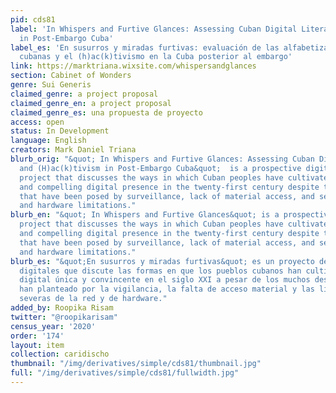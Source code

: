 ```yaml
---
pid: cds81
label: 'In Whispers and Furtive Glances: Assessing Cuban Digital Literacies and (H)ac(k)tivism
  in Post-Embargo Cuba'
label_es: 'En susurros y miradas furtivas: evaluación de las alfabetizaciones digitales
  cubanas y el (h)ac(k)tivismo en la Cuba posterior al embargo'
link: https://marktriana.wixsite.com/whispersandglances
section: Cabinet of Wonders
genre: Sui Generis
claimed_genre: a project proposal
claimed_genre_en: a project proposal
claimed_genre_es: una propuesta de proyecto
access: open
status: In Development
language: English
creators: Mark Daniel Triana
blurb_orig: "&quot; In Whispers and Furtive Glances: Assessing Cuban Digital Literacies
  and (H)ac(k)tivism in Post-Embargo Cuba&quot;  is a prospective digital humanities
  project that discusses the ways in which Cuban peoples have cultivated a unique
  and compelling digital presence in the twenty-first century despite the many challenges
  that have been posed by surveillance, lack of material access, and severe network
  and hardware limitations."
blurb_en: "&quot; In Whispers and Furtive Glances&quot; is a prospective digital humanities
  project that discusses the ways in which Cuban peoples have cultivated a unique
  and compelling digital presence in the twenty-first century despite the many challenges
  that have been posed by surveillance, lack of material access, and severe network
  and hardware limitations."
blurb_es: "&quot;En susurros y miradas furtivas&quot; es un proyecto de humanidades
  digitales que discute las formas en que los pueblos cubanos han cultivado una presencia
  digital única y convincente en el siglo XXI a pesar de los muchos desafíos que se
  han planteado por la vigilancia, la falta de acceso material y las limitaciones
  severas de la red y de hardware."
added_by: Roopika Risam
twitter: "@roopikarisam"
census_year: '2020'
order: '174'
layout: item
collection: caridischo
thumbnail: "/img/derivatives/simple/cds81/thumbnail.jpg"
full: "/img/derivatives/simple/cds81/fullwidth.jpg"
---
```

